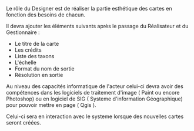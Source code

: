 
Le rôle du Designer est de réaliser la partie esthétique des cartes en fonction des besoins de chacun.

Il devra ajouter les éléments suivants après le passage du Réalisateur et du Gestionnaire :

  - Le titre de la carte
  - Les crédits
  - Liste des taxons
  - L'échelle
  - Format du nom de sortie
  - Résolution en sortie
  
  
  Au niveau des capacités informatique de l'acteur celui-ci devra avoir des compétences dans les logiciels de traitement d'image ( Paint ou encore Photoshop) ou en logiciel de SIG ( Systeme d'information Géographique) pour pouvoir mettre en page ( Qgis ).
  
  Celui-ci sera en interaction avec le systeme lorsque des nouvelles cartes seront créées.
